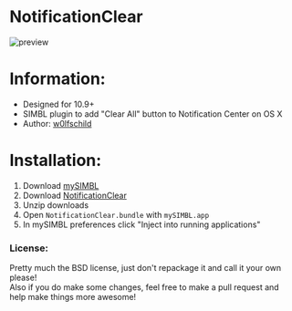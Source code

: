 # NotificationClear

![preview](preview.png) 

# Information:

- Designed for 10.9+ 
- SIMBL plugin to add "Clear All" button to Notification Center on OS X
- Author: [w0lfschild](https://github.com/w0lfschild)

# Installation:

1. Download [mySIMBL](https://github.com/w0lfschild/app_updates/raw/master/mySIMBL/mySIMBL_master.zip)
2. Download [NotificationClear](https://github.com/w0lfschild/NotificationClear/raw/master/build/NotificationClear.bundle.zip)
3. Unzip downloads
4. Open `NotificationClear.bundle` with `mySIMBL.app`
5. In mySIMBL preferences click "Inject into running applications"

### License:
Pretty much the BSD license, just don't repackage it and call it your own please!    
Also if you do make some changes, feel free to make a pull request and help make things more awesome!
